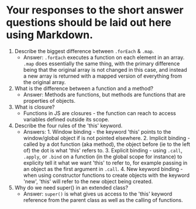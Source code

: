 # Your responses to the short answer questions should be laid out here using Markdown.
1. Describe the biggest difference between `.forEach` & `.map`.
    * Answer: `.forEach` executes a function on each element in an array.  `.map` does essentially the same thing, with the primary difference being that the original array is not changed in this case, and instead a new array is returned with a mapped version of everything from the original array. 
2. What is the difference between a function and a method?
    * Answer: Methods are functions, but methods are functions that are properties of objects.
3. What is closure?
    * Functions in JS are closures - the function can reach to access variables defined outside its scope.  
4. Describe the four rules of the 'this' keyword.
    * Answers:  1. Window binding - the keyword 'this' points to the window/global object if is                 not pointed elsewhere.
                2. Implicit binding - called by a dot function (aka method), the object before (ie to the left of) the dot is what 'this' refers to.
                3. Explicit binding - using `.call`, `.apply`, or `.bind` on a function (in the global scope for instance) to explicity tell it what we want 'this' to refer to, for example passing in an object as the first argument in `.call`. 
                4. New keyword binding - when using constructor functions to create objects with the keyword 'new', 'this' will refer to the new object being created.
5. Why do we need super() in an extended class?
    * Answer:   `super()` is what gives us access to the 'this' keyword reference from the parent               class as well as the calling of functions.
